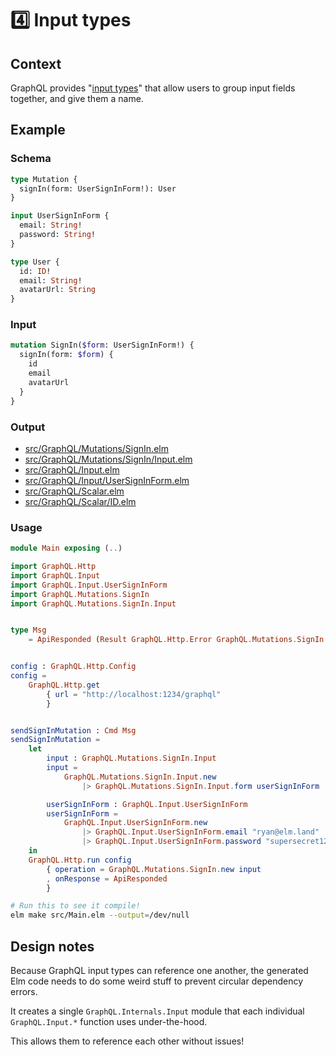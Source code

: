 # 4️⃣ Input types

## Context

GraphQL provides "[input types](https://graphql.org/learn/schema/#input-types)" that allow users to group input fields together, and give them a name.


## Example

### Schema

```graphql
type Mutation {
  signIn(form: UserSignInForm!): User
}

input UserSignInForm {
  email: String!
  password: String!
}

type User {
  id: ID!
  email: String!
  avatarUrl: String
}
```

### Input

```graphql
mutation SignIn($form: UserSignInForm!) {
  signIn(form: $form) {
    id
    email 
    avatarUrl
  }
}
```

### Output

- [src/GraphQL/Mutations/SignIn.elm](src/GraphQL/Mutations/SignIn.elm)
- [src/GraphQL/Mutations/SignIn/Input.elm](src/GraphQL/Mutations/SignIn/Input.elm)
- [src/GraphQL/Input.elm](src/GraphQL/Input.elm)
- [src/GraphQL/Input/UserSignInForm.elm](src/GraphQL/Input/UserSignInForm.elm)
- [src/GraphQL/Scalar.elm](src/GraphQL/Scalar.elm)
- [src/GraphQL/Scalar/ID.elm](src/GraphQL/Scalar/ID.elm)

### Usage

```elm
module Main exposing (..)

import GraphQL.Http
import GraphQL.Input
import GraphQL.Input.UserSignInForm
import GraphQL.Mutations.SignIn
import GraphQL.Mutations.SignIn.Input


type Msg
    = ApiResponded (Result GraphQL.Http.Error GraphQL.Mutations.SignIn.Data)


config : GraphQL.Http.Config
config =
    GraphQL.Http.get
        { url = "http://localhost:1234/graphql"
        }


sendSignInMutation : Cmd Msg
sendSignInMutation =
    let
        input : GraphQL.Mutations.SignIn.Input
        input =
            GraphQL.Mutations.SignIn.Input.new
                |> GraphQL.Mutations.SignIn.Input.form userSignInForm

        userSignInForm : GraphQL.Input.UserSignInForm
        userSignInForm =
            GraphQL.Input.UserSignInForm.new
                |> GraphQL.Input.UserSignInForm.email "ryan@elm.land"
                |> GraphQL.Input.UserSignInForm.password "supersecret123"
    in
    GraphQL.Http.run config
        { operation = GraphQL.Mutations.SignIn.new input
        , onResponse = ApiResponded
        }
```

```bash
# Run this to see it compile!
elm make src/Main.elm --output=/dev/null
```

## Design notes

Because GraphQL input types can reference one another, the generated Elm code needs to do some weird stuff to prevent circular dependency errors. 

It creates a single `GraphQL.Internals.Input` module that each individual `GraphQL.Input.*` function uses under-the-hood.

This allows them to reference each other without issues!